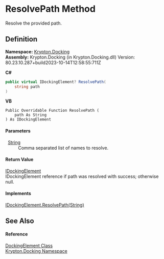 # ResolvePath Method


Resolve the provided path.



## Definition
**Namespace:** <a href="98399376-cf41-9454-4b4d-4fab2ca20bc7.md">Krypton.Docking</a>  
**Assembly:** Krypton.Docking (in Krypton.Docking.dll) Version: 80.23.10.287+build2023-10-14T12:58:55:711Z

**C#**
``` C#
public virtual IDockingElement? ResolvePath(
	string path
)
```
**VB**
``` VB
Public Overridable Function ResolvePath ( 
	path As String
) As IDockingElement
```



#### Parameters
<dl><dt>  <a href="https://learn.microsoft.com/dotnet/api/system.string" target="_blank" rel="noopener noreferrer">String</a></dt><dd>Comma separated list of names to resolve.</dd></dl>

#### Return Value
<a href="7a8c0862-7f74-27fa-175f-cc894ff97478.md">IDockingElement</a>  
IDockingElement reference if path was resolved with success; otherwise null.

#### Implements
<a href="9edab754-a469-b968-78be-04175268b5e0.md">IDockingElement.ResolvePath(String)</a>  


## See Also


#### Reference
<a href="c7e1effe-a990-657a-ec94-d84a8ce57b9a.md">DockingElement Class</a>  
<a href="98399376-cf41-9454-4b4d-4fab2ca20bc7.md">Krypton.Docking Namespace</a>  
